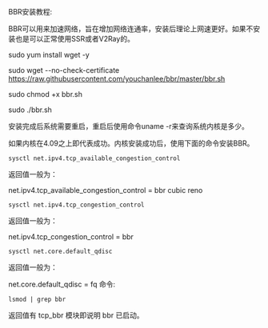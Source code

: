 BBR安装教程:

BBR可以用来加速网络，旨在增加网络连通率，安装后理论上网速更好。如果不安装也是可以正常使用SSR或者V2Ray的。

sudo yum install wget -y

sudo wget --no-check-certificate https://raw.githubusercontent.com/youchanlee/bbr/master/bbr.sh 

sudo chmod +x bbr.sh

sudo ./bbr.sh

安装完成后系统需要重启，重启后使用命令uname -r来查询系统内核是多少。

如果内核在4.09之上即代表成功。内核安装成功后，使用下面的命令安装BBR。

    sysctl net.ipv4.tcp_available_congestion_control

返回值一般为：

net.ipv4.tcp_available_congestion_control = bbr cubic reno


    sysctl net.ipv4.tcp_congestion_control

返回值一般为：

net.ipv4.tcp_congestion_control = bbr

    sysctl net.core.default_qdisc

返回值一般为：

net.core.default_qdisc = fq
命令:

    lsmod | grep bbr

返回值有 tcp_bbr 模块即说明 bbr 已启动。

